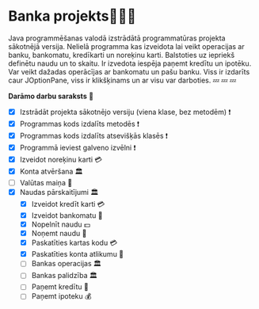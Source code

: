 # Banka projekts🤑🤑🤑
Java programmēšanas valodā izstrādātā programmatūras projekta sākotnējā versija. Nelielā programma kas izveidota lai veikt operacijas ar banku, bankomatu, kredīkarti un noreķinu karti. Balstoties uz iepriekš definētu naudu un to skaitu. Ir izvedota iespēja paņemt kredītu un ipotēku. Var veikt dažadas operācījas ar bankomatu un pašu banku. Viss ir izdarīts caur JOptionPane, viss ir klikšķinams un ar visu var darboties. 💤 💤 💤

**Darāmo darbu saraksts** 🧾
- [x] Izstrādāt projekta sākotnējo versiju (viena klase, bez metodēm) ❗️
- [x] Programmas kods izdalīts metodēs ❗️
- [x] Programmas kods izdalīts atsevišķās klasēs ❗️
- [x] Programmā ieviest galveno izvēlni ❗️
- [x] Izveidot noreķinu karti 💳
- [x] Konta atvēršana 🏛
- [ ] Valūtas maiņa 💱
- [x] Naudas pārskaitījumi 🏛 
	- [x] Izveidot kredīt karti 💳
	- [x] Izveidot bankomatu 🏧
	- [x] Nopelnīt naudu 💵
	- [x] Noņemt naudu 🎰
 	- [x] Paskatīties kartas kodu 💳
	- [x] Paskatīties konta atlikumu 🏧
	- [ ] Bankas operacijas 🏛
	- [ ] Bankas palidzība 🏛
	- [ ] Paņemt kredītu 🎰
 	- [ ] Paņemt ipoteku 💰
